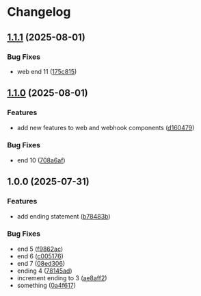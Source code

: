 # Changelog

## [1.1.1](https://github.com/thanadolps/rps/compare/demo-typescript-app/v1.1.0...demo-typescript-app/v1.1.1) (2025-08-01)


### Bug Fixes

* web end 11 ([175c815](https://github.com/thanadolps/rps/commit/175c815f45bc3ce4e188b68d6d5485fb88ebe2f8))

## [1.1.0](https://github.com/thanadolps/rps/compare/demo-typescript-app/v1.0.0...demo-typescript-app/v1.1.0) (2025-08-01)


### Features

* add new features to web and webhook components ([d160479](https://github.com/thanadolps/rps/commit/d160479b6426d5c4d1f24f025012b063f39887b7))


### Bug Fixes

* end 10 ([708a6af](https://github.com/thanadolps/rps/commit/708a6afa66385b32368d07b05bf55c4e201790fc))

## 1.0.0 (2025-07-31)

### Features

- add ending statement ([b78483b](https://github.com/thanadolps/rps/commit/b78483b9574e56b01736788518c248729dfd50ae))

### Bug Fixes

- end 5 ([f9862ac](https://github.com/thanadolps/rps/commit/f9862ac45c79dad8b63bc75c4066c5e45dd9f465))
- end 6 ([c005176](https://github.com/thanadolps/rps/commit/c0051763be19c2029d9f7cbdb4c1c628b7ef559c))
- end 7 ([08ed306](https://github.com/thanadolps/rps/commit/08ed306997cd94c636d3392e5bb9a75380e19c4c))
- ending 4 ([78145ad](https://github.com/thanadolps/rps/commit/78145adf346cadf83ca23b7930328e464d999ce9))
- increment ending to 3 ([ae8aff2](https://github.com/thanadolps/rps/commit/ae8aff2f3e9b560b32935ae5cd7920154385c934))
- something ([0a4f617](https://github.com/thanadolps/rps/commit/0a4f617062bd5f4560e47c4e808c108efb0e4f26))
